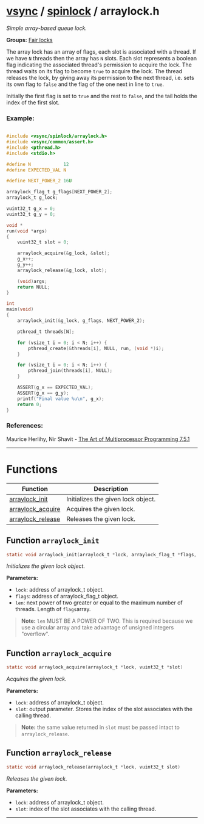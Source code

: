 #  [vsync](../README.md) / [spinlock](README.md) / arraylock.h
_Simple array-based queue lock._ 

**Groups:** [Fair locks](GROUP_fair_lock.md)

The array lock has an array of flags, each slot is associated with a thread. If we have `N` threads then the array has `N` slots. Each slot represents a boolean flag indicating the associated thread's permission to acquire the lock. The thread waits on its flag to become `true` to acquire the lock. The thread releases the lock, by giving away its permission to the next thread, i.e. sets its own flag to `false` and the flag of the one next in line to `true`.

Initially the first flag is set to `true` and the rest to `false`, and the tail holds the index of the first slot.


### Example:



```c

#include <vsync/spinlock/arraylock.h>
#include <vsync/common/assert.h>
#include <pthread.h>
#include <stdio.h>

#define N            12
#define EXPECTED_VAL N

#define NEXT_POWER_2 16U

arraylock_flag_t g_flags[NEXT_POWER_2];
arraylock_t g_lock;

vuint32_t g_x = 0;
vuint32_t g_y = 0;

void *
run(void *args)
{
    vuint32_t slot = 0;

    arraylock_acquire(&g_lock, &slot);
    g_x++;
    g_y++;
    arraylock_release(&g_lock, slot);

    (void)args;
    return NULL;
}

int
main(void)
{
    arraylock_init(&g_lock, g_flags, NEXT_POWER_2);

    pthread_t threads[N];

    for (vsize_t i = 0; i < N; i++) {
        pthread_create(&threads[i], NULL, run, (void *)i);
    }

    for (vsize_t i = 0; i < N; i++) {
        pthread_join(threads[i], NULL);
    }

    ASSERT(g_x == EXPECTED_VAL);
    ASSERT(g_x == g_y);
    printf("Final value %u\n", g_x);
    return 0;
}
```




### References:

Maurice Herlihy, Nir Shavit - [The Art of Multiprocessor Programming 7.5.1](https://dl.acm.org/doi/pdf/10.5555/2385452) 

---
# Functions 

| Function | Description |
|---|---|
| [arraylock_init](arraylock.h.md#function-arraylock_init) | Initializes the given lock object.  |
| [arraylock_acquire](arraylock.h.md#function-arraylock_acquire) | Acquires the given lock.  |
| [arraylock_release](arraylock.h.md#function-arraylock_release) | Releases the given lock.  |

##  Function `arraylock_init`

```c
static void arraylock_init(arraylock_t *lock, arraylock_flag_t *flags, const vuint32_t len)
``` 
_Initializes the given lock object._ 




**Parameters:**

- `lock`: address of arraylock_t object. 
- `flags`: address of arraylock_flag_t object. 
- `len`: next power of two greater or equal to the maximum number of threads. Length of `flags`array.


> **Note:** `len` MUST BE A POWER OF TWO. This is required because we use a circular array and take advantage of unsigned integers "overflow". 


##  Function `arraylock_acquire`

```c
static void arraylock_acquire(arraylock_t *lock, vuint32_t *slot)
``` 
_Acquires the given lock._ 




**Parameters:**

- `lock`: address of arraylock_t object. 
- `slot`: output parameter. Stores the index of the slot associates with the calling thread.


> **Note:** the same value returned in `slot` must be passed intact to `arraylock_release`. 


##  Function `arraylock_release`

```c
static void arraylock_release(arraylock_t *lock, vuint32_t slot)
``` 
_Releases the given lock._ 




**Parameters:**

- `lock`: address of arraylock_t object. 
- `slot`: index of the slot associates with the calling thread. 





---
